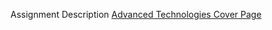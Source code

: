Assignment Description
<a href="https://docs.google.com/document/d/1Aqm76W_KDIZBPVBZLi-KnvEOlvqO-If6tZYsXTJJA50/edit?usp=sharing">Advanced Technologies Cover Page</a>
